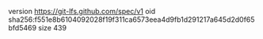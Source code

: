version https://git-lfs.github.com/spec/v1
oid sha256:f551e8b6104092028f19f311ca6573eea4d9fb1d291217a645d2d0f65bfd5469
size 439
